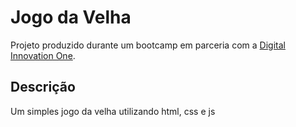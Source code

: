 # Jogo da Velha

Projeto produzido durante um bootcamp em parceria com a [Digital Innovation One](https://digitalinnovation.one).

## Descrição

Um simples jogo da velha utilizando html, css e js

